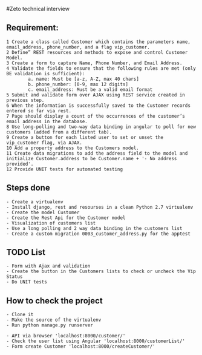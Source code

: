 #Zeto technical interview

## Requirement:
    1 Create a class called Customer which contains the parameters name, email_address, phone_number, and a flag vip_customer.
    2 Define” REST resources and methods to expose and control Customer Model.
    3 Create a form to capture Name, Phone Number, and Email Address.
    4 Validate the fields to ensure that the following rules are met (only BE validation is sufficient):
            a. name: Must be [a-z, A-Z, max 40 chars]
            b. phone_number: [0-9, max 12 digits]
            c. email_address: Must be a valid email format
    5 Submit and validate form over AJAX using REST service created in previous step.
    6 When the information is successfully saved to the Customer records entered so far via rest.
    7 Page should display a count of the occurrences of the customer’s email address in the database.
    8 Use long-polling and two-way data binding in angular to poll for new customers (added from a different tab).
    9 Create a button for each listed user to set or unset the vip_customer flag, via AJAX.
    10 Add a property address to the Customers model.
    11 Create data migrations to add the address field to the model and initialize Customer.address to be Customer.name + '- No address provided'.
    12 Provide UNIT tests for automated testing


## Steps done
    - Create a virtualenv
    - Install django, rest and resourses in a clean Python 2.7 virtualenv
    - Create the model Customer
    - Create the Rest Api for the Customer model
    - Visualization of customers list
    - Use a long polling and 2 way data binding in the customers list
    - Create a custom migration 0003_customer_address.py for the apptest

## TODO List
    - Form with Ajax and validation
    - Create the button in the Customers lists to check or uncheck the Vip Status
    - Do UNIT tests


## How to check the project
    - Clone it
    - Make the source of the virtualenv
    - Run python manage.py runserver

    - API via browser 'localhost:8000/customer/'
    - Check the user list using Angular 'localhost:8000/customerList/'
    - Form create Customer 'localhost:8000/createCustomer/'